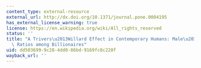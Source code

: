 ```yaml
---
content_type: external-resource
external_url: http://dx.doi.org/10.1371/journal.pone.0004195
has_external_license_warning: true
license: https://en.wikipedia.org/wiki/All_rights_reserved
status: ''
title: "A Trivers\u2013Willard Effect in Contemporary Humans: Male\u2013Biased Sex\
  \ Ratios among Billionaires"
uid: dd503699-9c28-4dd0-86bd-9169fc8c220f
wayback_url: ''
---
```

